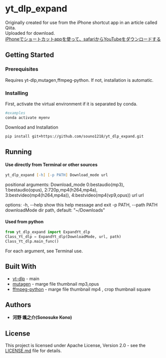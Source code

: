 # yt_dlp_expand
Originally created for use from the iPhone shortcut app in an article called Qiita.   
Uploaded for download.   
[iPhoneでショートカットappを使って、safariからYouTubeをダウンロードする](https://qiita.com/soun1218/items/3f07fbaa7029208dd789)   

## Getting Started
### Prerequisites
Requires yt-dlp,mutagen,ffmpeg-python. If not, installation is automatic.

### Installing
First, activate the virtual environment if it is separated by conda.
```zsh
#examples
conda activate myenv
```
Download and Installation
```zsh
pip install git+https://github.com/souno1218/yt_dlp_expand.git
```

## Running
#### Use directly from Terminal or other sources
```zsh
yt_dlp_expand [-h] [-p PATH] Download_mode url
```
positional arguments:
  Download_mode         0:bestaudio(mp3),
                        1:bestaudio(opus),
                        2:720p,mp4(h264,mp4a),
                        3:bestvideo(mp4(h264,mp4a)),
                        4:bestvideo(mp4(vp9,opus))
  url                   url

options:
  -h, --help            show this help message and exit
  -p PATH, --path PATH  downloadMode dir path, default: "~/Downloads"

#### Used from python
```python
from yt_dlp_expand import ExpandYt_dlp
Class_Yt_dlp = ExpandYt_dlp(DownloadMode, url, path)
Class_Yt_dlp.main_func()
```
For each argument, see Terminal use.

## Built With
* [yt-dlp](https://github.com/yt-dlp/yt-dlp) - main
* [mutagen](https://mutagen.readthedocs.io/en/latest/) - marge file thumbnail mp3,opus
* [ffmpeg-python](https://github.com/kkroening/ffmpeg-python) - marge file thumbnail mp4 , crop thumbnail square

## Authors
* **河野 颯之介(Sonosuke Kono)**

## License
This project is licensed under Apache License, Version 2.0 - see the [LICENSE.md](LICENSE.md) file for details.   
